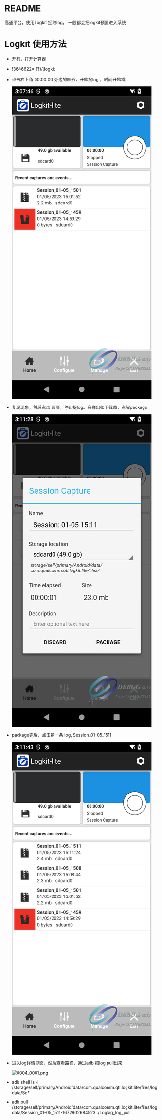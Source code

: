 # README

高通平台，使用Logkit 捉取log， 一般都会把logkit预置进入系统

# Logkit 使用方法

* 开机，打开计算器

* !3646622=  开机logkit

* 点击右上角 00:00:00 旁边的圆形，开始捉log ，时间开始跳

    ![0004_0001.png](images/0004_0001.png)

* 复现现象，然后点击 圆形，停止捉log。会弹出如下截图，点解package

    ![0004_0001.png](images/0004_0002.png)

* package完后，点击第一条 log, Session_01-05_1511

    ![0004_0001.png](images/0004_0003.png)

* 进入log详情界面，然后查看路径，通过adb 把log pull出来

    ![0004_0001.png](images/0004_0005.png)

* adb shell ls -l /storage/self/primary/Android/data/com.qualcomm.qti.logkit.lite/files/logdata/Se*

* adb pull /storage/self/primary/Android/data/com.qualcomm.qti.logkit.lite/files/logdata/Session_01-05_1511-1672902684523 ./Logkig_log_pull